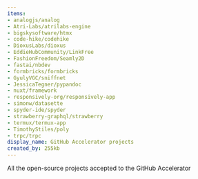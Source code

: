 ```yaml
---
items:
- analogjs/analog
- Atri-Labs/atrilabs-engine
- bigskysoftware/htmx
- code-hike/codehike
- DioxusLabs/dioxus
- EddieHubCommunity/LinkFree
- FashionFreedom/Seamly2D
- fastai/nbdev
- formbricks/formbricks
- GyulyVGC/sniffnet
- JessicaTegner/pypandoc
- nuxt/framework
- responsively-org/responsively-app
- simonw/datasette
- spyder-ide/spyder
- strawberry-graphql/strawberry
- termux/termux-app
- TimothyStiles/poly
- trpc/trpc
display_name: GitHub Accelerator projects
created_by: 255kb
---
```

All the open-source projects accepted to the GitHub Accelerator
